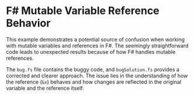# F# Mutable Variable Reference Behavior

This example demonstrates a potential source of confusion when working with mutable variables and references in F#.  The seemingly straightforward code leads to unexpected results because of how F# handles mutable references.

The `bug.fs` file contains the buggy code, and `bugSolution.fs` provides a corrected and clearer approach.  The issue lies in the understanding of how the reference (`&x`) behaves and how changes are reflected in the original variable and the reference itself.